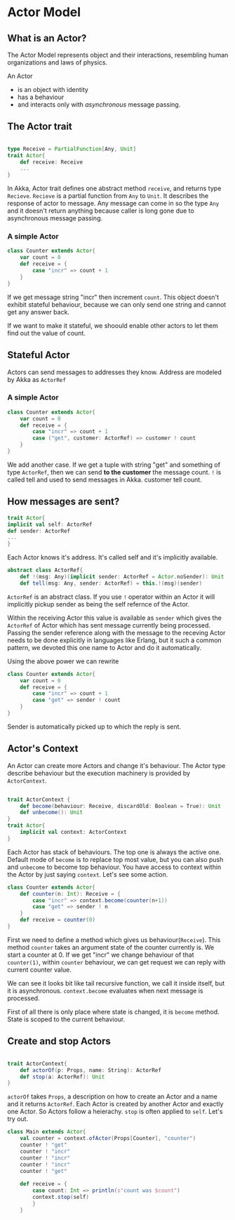 # Actor Model

## What is an Actor?
The Actor Model represents object and their interactions, resembling human organizations and laws of physics.

An Actor
- is an object with identity
- has a behaviour
- and interacts only with _asynchronous_ message passing.




## The Actor trait

```scala

type Receive = PartialFunction[Any, Unit]
trait Actor{
    def receive: Receive
    ...
}
```
In Akka, Actor trait defines one abstract method `receive`, and returns type `Recieve`. `Recieve` is a partial function from `Any` to `Unit`. It describes the response of actor to message. Any message can come in so the type `Any` and it doesn't return anything because caller is long gone due to asynchronous message passing.

### A simple Actor
```scala
class Counter extends Actor{
    var count = 0
    def receive = {
        case "incr" => count + 1
    }
}
```
 If we get message string "incr" then increment `count`. This object doesn't exhibit stateful behaviour, because we can only send one string and cannot get any answer back.
 
 If we want to make it stateful, we shoould enable other actors to let them find out the value of count.
 
 
## Stateful Actor

Actors can send messages to addresses they know. Address are modeled by Akka as `ActorRef`

### A simple Actor
```scala
class Counter extends Actor{
    var count = 0
    def receive = {
        case "incr" => count + 1
        case ("get", customer: ActorRef) => customer ! count
    }
}
```

We add another case. If we get a tuple with string "get" and something of type `ActorRef`, then we can send **to the customer** the message count. `!` is called tell and used to send messages in Akka. customer tell count.

## How messages are sent?

```scala
trait Actor{
implicit val self: ActorRef
def sender: ActorRef
...
}
```

Each Actor knows it's address. It's called self and it's implicitly available.

```scala
abstract class ActorRef{
    def !(msg: Any)(implicit sender: ActorRef = Actor.noSender): Unit
    def tell(msg: Any, sender: ActorRef) = this.!(msg)(sender)

```
`ActorRef` is an abstract class. If you use `!` operator within an Actor it will implicitly pickup sender as being the self refernce of the Actor. 

Within the receiving Actor this value is available as `sender` which gives the `ActorRef` of Actor which has sent message currently being processed. Passing the sender reference along with the message to the receving Actor needs to be done explicitly in languages like Erlang, but it such a common pattern, we devoted this one name to Actor and do it automatically.


Using the above power we can rewrite
```scala
class Counter extends Actor{
    var count = 0
    def receive = {
        case "incr" => count + 1
        case "get" => sender ! count
    }
}
```

Sender is automatically picked up to which the reply is sent.

## Actor's Context
An Actor can create more Actors and change it's behaviour. The Actor type describe behaviour but the execution machinery is provided by `ActorContext`.
```scala

trait ActorContext {
    def become(behaviour: Receive, discardOld: Boolean = True): Unit
    def unbecome(): Unit
}
trait Actor{
    implicit val context: ActorContext
}
```

Each Actor has stack of behaviours. The top one is always the active one. Default mode of `become` is to replace top most value, but you can also push and `unbecome` to become top behaviour. You have access to context within the Actor by just saying `context`. Let's see some action.

```scala
class Counter extends Actor{
    def counter(n: Int): Receive = {
        case "incr" => context.become(counter(n+1))
        case "get" => sender ! n
    }
    def receive = counter(0)
}
```
First we need to define a method which gives us behaviour(`Receive`). This method `counter` takes an argument state of the counter currently is. We start a counter at 0. If we get "incr" we change behaviour of that `counter(1)`, within `counter` behaviour, we can get request we can reply with current counter value.

We can see it looks bit like tail recursive function, we call it inside itself, but it is asynchronous. `context.become` evaluates when next message is processed.

First of all there is only place where state is changed, it is `become` method. State is scoped to the current behaviour. 

## Create and stop Actors
```scala

trait ActorContext{
    def actorOf(p: Props, name: String): ActorRef
    def stop(a: ActorRef): Unit
}
```

`actorOf` takes `Props`, a description on how to create an Actor and a name and it returns `ActorRef`. Each Actor is created by another Actor and exactly one Actor. So Actors follow a heierachy. `stop` is often applied to `self`.
Let's try out.
```scala
class Main extends Actor{
    val counter = context.ofActor(Props[Counter], "counter")
    counter ! "get"
    counter ! "incr"
    counter ! "incr"
    counter ! "incr"
    counter ! "get"
    
    def receive = {
        case count: Int => println(s"count was $count")
        context.stop(self)
        }
    }
    

```


```scala

```
